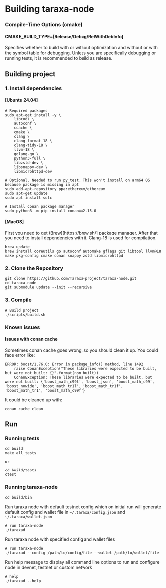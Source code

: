 # Building taraxa-node

### Compile-Time Options (cmake)

#### CMAKE_BUILD_TYPE=[Release/Debug/RelWithDebInfo]

Specifies whether to build with or without optimization and without or with the symbol table for debugging. Unless you are specifically debugging or running tests, it is recommended to build as release.

## Building project 

### 1. Install dependencies 

#### [Ubuntu 24.04]
    # Required packages
    sudo apt-get install -y \
        libtool \
        autoconf \
        ccache \
        cmake \
        clang \
        clang-format-18 \
        clang-tidy-18 \
        llvm-18 \
        golang-go \
        python3-full \
        libzstd-dev \
        libsnappy-dev \
        libmicrohttpd-dev

    # Optional. Needed to run py_test. This won't install on arm64 OS because package is missing in apt
    sudo add-apt-repository ppa:ethereum/ethereum
    sudo apt-get update
    sudo apt install solc

    # Install conan package manager
    sudo python3 -m pip install conan==2.15.0

#### [MacOS]

First you need to get (Brew)[https://brew.sh/] package manager. After that you need to install dependencies with it. Clang-18 is used for compilation.

    brew update
    brew install coreutils go autoconf automake gflags git libtool llvm@18 make pkg-config cmake conan snappy zstd libmicrohttpd

### 2. Clone the Repository

    git clone https://github.com/Taraxa-project/taraxa-node.git
    cd taraxa-node
    git submodule update --init --recursive

### 3. Compile

    # Build project
    ./scripts/build.sh


### Known issues

#### Issues with conan cache

Sometimes conan cache goes wrong, so you should clean it up. You could face error like:
```
ERROR: boost/1.76.0: Error in package_info() method, line 1492
    raise ConanException("These libraries were expected to be built, but were not built: {}".format(non_built))
    ConanException: These libraries were expected to be built, but were not built: {'boost_math_c99l', 'boost_json', 'boost_math_c99', 'boost_nowide', 'boost_math_tr1l', 'boost_math_tr1f', 'boost_math_tr1', 'boost_math_c99f'}
```

It could be cleaned up with:

```
conan cache clean
```


## Run
### Running tests

    cd build
    make all_tests

    or

    cd build/tests
    ctest

### Running taraxa-node

    cd build/bin

Run taraxa node with default testnet config which on initial run will generate default
config and wallet file in `~/.taraxa/config.json` and `~/.taraxa/wallet.json`

    # run taraxa-node
    ./taraxad

Run taraxa node with specified config and wallet files

    # run taraxa-node
    ./taraxad --config /path/to/config/file --wallet /path/to/wallet/file

Run help message to display all command line options to run and configure node
in devnet, testnet or custom network

    # help
    ./taraxad --help

